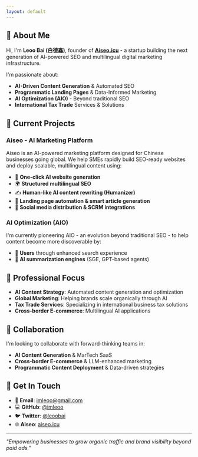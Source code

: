 ```yaml
---
layout: default
---
```


## 👋 About Me

Hi, I'm **Leoo Bai (白德鑫)**, founder of [**Aiseo.icu**](https://aiseo.icu/) - a startup building the next generation of AI-powered SEO and multilingual digital marketing infrastructure.

I'm passionate about:
- **AI-Driven Content Generation** & Automated SEO
- **Programmatic Landing Pages** & Data-Informed Marketing
- **AI Optimization (AIO)** - Beyond traditional SEO
- **International Tax Trade** Services & Solutions

## 🚀 Current Projects

### Aiseo - AI Marketing Platform
Aiseo is an AI-powered marketing platform designed for Chinese businesses going global. We help SMEs rapidly build SEO-ready websites and deploy scalable, multilingual content using:

- 🤖 **One-click AI website generation**
- 🌍 **Structured multilingual SEO**
- ✍️ **Human-like AI content rewriting (Humanizer)**
- 📄 **Landing page automation & smart article generation**
- 📱 **Social media distribution & SCRM integrations**

### AI Optimization (AIO)
I'm currently pioneering AIO - an evolution beyond traditional SEO - to help content become more discoverable by:
- 👥 **Users** through enhanced search experience
- 🤖 **AI summarization engines** (SGE, GPT-based agents)

## 💼 Professional Focus

- **AI Content Strategy**: Automated content generation and optimization
- **Global Marketing**: Helping brands scale organically through AI
- **Tax Trade Services**: Specializing in international business tax solutions
- **Cross-border E-commerce**: Multilingual AI applications

## 🤝 Collaboration

I'm looking to collaborate with forward-thinking teams in:
- **AI Content Generation** & MarTech SaaS
- **Cross-border E-commerce** & LLM-enhanced marketing
- **Programmatic Content Deployment** & Data-driven strategies

## 📧 Get In Touch

- 📧 **Email**: [imleoo@gmail.com](mailto:imleoo@gmail.com)
- 💻 **GitHub**: [@imleoo](https://github.com/imleoo)
- 🐦 **Twitter**: [@leoobai](https://twitter.com/leoobai)
- 🌐 **Aiseo**: [aiseo.icu](https://aiseo.icu)

---

*"Empowering businesses to grow organic traffic and brand visibility beyond paid ads."*